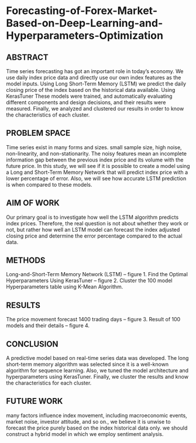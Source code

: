 # Forecasting-of-Forex-Market-Based-on-Deep-Learning-and-Hyperparameters-Optimization

## ABSTRACT
Time series forecasting has got an important role in today’s economy. We use daily index price data and directly use our own index features as the model inputs. Using Long Short-Term Memory (LSTM) we predict the daily closing price of the index based on the historical data available. Using KerasTuner These models were trained, and automatically evaluating different components and design decisions, and their results were measured. Finally, we analyzed and clustered our results in order to know the characteristics of each cluster.

## PROBLEM SPACE
Time series exist in many forms and sizes. small sample size, high noise, non-linearity, and non-stationarity. The noisy features mean an incomplete information gap between the previous index price and its volume with the future price. 
In this study, we will see if it is possible to create a model using a Long and Short-Term Memory Network that will predict index price with a lower percentage of error. Also, we will see how accurate LSTM prediction is when compared to these models. 

## AIM OF WORK
Our primary goal is to investigate how well the LSTM algorithm predicts index prices. Therefore, the real question is not about whether they work or not, but rather how well an LSTM model can forecast the index adjusted closing price and determine the error percentage compared to the actual data.  

## METHODS
Long-and-Short-Term Memory Network (LSTM) – figure 1.
Find the Optimal Hyperparameters Using KerasTuner – figure 2.
Cluster the 100 model Hyperparameters table using K-Mean Algorithm.


## RESULTS
The price movement forecast 1400 trading days – figure 3.
Result of 100 models and their details – figure 4.

## CONCLUSION
A predictive model based on real-time series data was developed. The long short-term memory algorithm was selected since it is a well-known algorithm for sequence learning. Also, we tuned the model architecture and hyperparameters using KerasTuner. Finally, we cluster the results and know the characteristics for each cluster. 

## FUTURE WORK
many factors influence index movement, including macroeconomic events, market noise, investor attitude, and so on., we believe it is unwise to forecast the price purely based on the index historical data only. we should construct a hybrid model in which we employ sentiment analysis.




  










